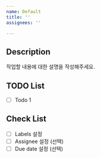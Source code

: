 ```yaml
---
name: Default
title: ''
assignees: ''

---
```


## Description
작업할 내용에 대한 설명을 작성해주세요.

## TODO List
- [ ] Todo 1

## Check List
- [ ] Labels 설정
- [ ] Assignee 설정 (선택)
- [ ] Due date 설정 (선택)
